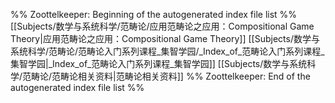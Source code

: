 %% Zoottelkeeper: Beginning of the autogenerated index file list  %%
 [[Subjects/数学与系统科学/范畴论/应用范畴论之应用：Compositional Game Theory|应用范畴论之应用：Compositional Game Theory]]
 [[Subjects/数学与系统科学/范畴论/范畴论入门系列课程_集智学园/_Index_of_范畴论入门系列课程_集智学园|_Index_of_范畴论入门系列课程_集智学园]]
 [[Subjects/数学与系统科学/范畴论/范畴论相关资料|范畴论相关资料]]
%% Zoottelkeeper: End of the autogenerated index file list  %%
